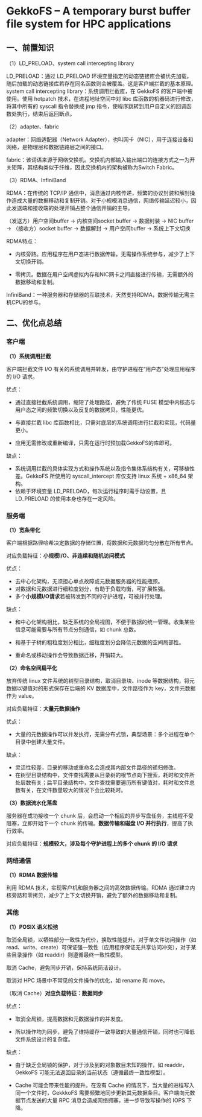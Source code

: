 # GekkoFS – A temporary burst buffer file system for HPC applications

## 一、前置知识

（1）LD_PRELOAD、system call intercepting library

LD_PRELOAD：通过 LD_PRELOAD 环境变量指定的动态链接库会被优先加载，随后加载的动态链接库若存在同名函数则会被覆盖。这是客户端拦截的基本原理。
system call intercepting library：系统调用拦截库，在 GekkoFS 的客户端中被使用。使用 hotpatch 技术，在进程地址空间中对 libc 库函数的机器码进行修改，将其中所有的 syscall 指令替换成 jmp 指令，使程序跳转到用户自定义的回调函数处执行，结束后返回断点。

（2）adapter、fabric

adapter：网络适配器（Network Adapter），也叫网卡（NIC），用于连接设备和网络，是物理层和数据链路层之间的接口。

fabric：该词语来源于网络交换机。交换机内部输入输出端口的连接方式之一为开关矩阵，其结构类似于纤维，因此交换机内的架构被称为Switch Fabric。

（3）RDMA、InfiniBand

RDMA：在传统的 TCP/IP 通信中，消息通过内核传递，频繁的协议封装和解封操作造成大量的数据移动和复制开销。对于小规模消息通信，网络传输延迟较小，因此发送端和接收端的处理开销占整个通信开销的主导。

（发送方）用户空间buffer -> 内核空间socket buffer -> 数据封装 -> NIC buffer -> （接收方）socket buffer -> 数据解封 -> 用户空间buffer -> 系统上下文切换

RDMA特点：

+ 内核旁路。应用程序在用户态进行数据传输，无需操作系统参与，减少了上下文切换开销。

+ 零拷贝。数据在用户空间虚拟内存和NIC网卡之间直接进行传输，无需额外的数据移动和复制。

InfiniBand：一种服务器和存储器的互联技术，天然支持RDMA，数据传输无需主机CPU的参与。

## 二、优化点总结

### 客户端

**（1）系统调用拦截**

客户端拦截文件 I/O 有关的系统调用并转发，由守护进程在“用户态”处理应用程序的 I/O 请求。

优点：

+ 通过直接拦截系统调用，缩短了处理路径，避免了传统 FUSE 模型中内核态与用户态之间的频繁切换以及反复的数据拷贝，性能更优。
+ 与直接拦截 libc 库函数相比，只需对底层的系统调用进行拦截和实现，代码量更小。

+ 应用无需修改或重新编译，只需在运行时预加载GekkoFS的库即可。

缺点：

+ 系统调用拦截的具体实现方式和操作系统以及指令集体系结构有关，可移植性差。GekkoFS 所使用的 syscall_intercept 库仅支持 linux 系统 + x86_64 架构。
+ 依赖于环境变量 LD_PRELOAD，每次运行程序时需手动设置，且 LD_PRELOAD 的使用本身也存在一定风险。

### 服务端

**（1）宽条带化**

客户端根据路径哈希决定数据的存储位置，将数据和元数据均匀分散在所有节点。

对应负载特征：**小规模I/O、非连续和随机访问模式**

优点：

+ 去中心化架构，无须担心单点故障或元数据服务器的性能瓶颈。
+ 对数据和元数据进行细粒度划分，有助于负载均衡，可扩展性强。
+ 多个**小规模I/O请求**若被转发到不同的守护进程，可被并行处理。

缺点：

+ 和中心化架构相比，缺乏系统的全局视图，不便于数据的统一管理。收集某些信息可能需要与所有节点分别通信，如 chunk 总数。

+ 和基于子树的粗粒度划分相比，细粒度划分会降低元数据的空间局部性。

+ 重命名或移动操作会导致数据迁移，开销较大。

**（2）命名空间扁平化**

放弃传统 linux 文件系统的树型目录结构，取消目录块、inode 等数据结构，将元数据以键值对的形式保存在后端的 KV 数据库中，文件路径作为 key，文件元数据作为 value。

对应负载特征：**大量元数据操作**

优点：

+ 大量的元数据操作可以并发执行，无需分布式锁，典型场景：多个进程在单个目录中创建大量文件。

缺点：

+ 灵活性较差，目录的移动或重命名会造成其内部文件路径的递归修改。
+ 在树型目录结构中，文件查找需要从目录树的根节点向下搜索，耗时和文件所处层数有关；扁平目录结构中，文件查找需要遍历所有键值对，耗时和文件总数有关，在文件数量较大的情况下会比较耗时。

**（3）数据流水化落盘**

服务器在成功接收一个 chunk 后，会启动一个相应的异步写盘任务，主线程不受阻塞，立即开始下一个 chunk 的传输。**数据传输和磁盘 I/O 并行执行**，提高了执行效率。

对应负载特征：**规模较大，涉及每个守护进程上的多个 chunk 的 I/O 请求**

### 网络通信

**（1）RDMA 数据传输**

利用 RDMA 技术，实现客户机和服务器之间的高效数据传输。RDMA 通过建立内核旁路和零拷贝，减少了上下文切换开销，避免了额外的数据移动和复制。

### 其他

**（1）POSIX 语义松弛**

取消全局锁，以牺牲部分一致性为代价，换取性能提升。对于单文件访问操作（如 read、write、create）可保证强一致性（应用程序保证无共享访问冲突），对于某些目录操作（如 readdir）则遵循最终一致性模型。

取消 Cache，避免同步开销，保持系统简洁设计。

取消对 HPC 场景中不常见的文件操作的优化，如 rename 和 move。

（取消 Cache）**对应负载特征：数据同步**

优点：

+ 取消全局锁，提高数据和元数据操作的并发度。

+ 所以操作均为同步，避免了维持缓存一致导致的大量通信开销，同时也可降低文件系统设计的复杂度。

缺点：

+ 由于缺乏全局锁的保护，对于涉及到的对象数目未知的操作，如 readdir，GekkoFS 可能无法返回目录的当前状态（遵循最终一致性模型）。

+ Cache 可能会带来性能的提升。在没有 Cache 的情况下，当大量的进程写入同一个文件时，GekkkoFS 需要频繁地同步更新其元数据条目。客户端向元数据节点发送的大量 RPC 消息会造成网络拥塞，进一步导致写操作的 IOPS 下降。
